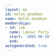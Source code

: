 ```yaml
---
layout: mp
id: helen_goodman
name: Helen Goodman
memberships:
- id: lab
  name: Labour Party
  start: '2005-06-28'
  end: 
autogenerated: true
---
```

